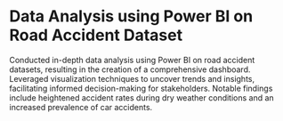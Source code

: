 # Data Analysis using Power BI on Road Accident Dataset
Conducted in-depth data analysis using Power BI on road accident datasets, resulting in the creation of a comprehensive dashboard. Leveraged visualization techniques to uncover trends and insights, facilitating informed decision-making for stakeholders. Notable findings include heightened accident rates during dry weather conditions and an increased prevalence of car accidents.
